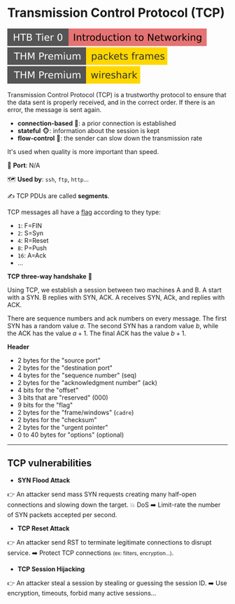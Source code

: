 # Transmission Control Protocol (TCP)

[![introductiontonetworking](../../../cybersecurity/_badges/htb/introductiontonetworking.svg)](https://academy.hackthebox.com/course/preview/introduction-to-networking)
[![packetsframes](../../../cybersecurity/_badges/thmp/packetsframes.svg)](https://tryhackme.com/room/packetsframes)
[![wireshark](../../../cybersecurity/_badges/thmp/wireshark.svg)](https://tryhackme.com/room/wireshark)

<div class="row row-cols-lg-2"><div>

Transmission Control Protocol (TCP) is a trustworthy protocol to ensure that the data sent is properly received, and in the correct order. If there is an error, the message is sent again.

* **connection-based** 🤝: a prior connection is established
* **stateful** 🐵: information about the session is kept
* **flow-control** 🐌: the sender can slow down the transmission rate

It's used when quality is more important than speed.

🐊️ **Port**: N/A

🗺️ **Used by**: `ssh`, `ftp`, `http`...

✍️ TCP PDUs are called **segments**.

TCP messages all have a [flag](https://en.wikipedia.org/wiki/Transmission_Control_Protocol) according to they type:

* `1`: F=FIN
* `2`: S=Syn
* `4`: R=Reset
* `8`: P=Push
* `16`: A=Ack
* ...
</div><div>

**TCP three-way handshake** 📌

Using TCP, we establish a session between two machines A and B. A start with a SYN. B replies with SYN, ACK. A receives SYN, ACk, and replies with ACK.

There are sequence numbers and ack numbers on every message. The first SYN has a random value $a$. The second SYN has a random value $b$, while the ACK has the value $a+1$. The final ACK has the value $b+1$.

**Header**

* 2 bytes for the "source port"
* 2 bytes for the "destination port"
* 4 bytes for the "sequence number" (seq)
* 2 bytes for the "acknowledgment  number" (ack)
* 4 bits for the "offset"
* 3 bits that are "reserved" (000)
* 9 bits for the "flag"
* 2 bytes for the "frame/windows" (`cadre`)
* 2 bytes for the "checksum"
* 2 bytes for the "urgent pointer"
* 0 to 40 bytes for "options" (optional)

</div></div>

<hr class="sep-both">

## TCP vulnerabilities

<div class="row row-cols-lg-2"><div>

* **SYN Flood Attack**

👉 An attacker send mass SYN requests creating many half-open connections and slowing down the target. 💥 DoS ➡️ Limit-rate the number of SYN packets accepted per second.

* **TCP Reset Attack**

👉 An attacker send RST to terminate legitimate connections to disrupt service. ➡️ Protect TCP connections <small>(ex: filters, encryption...)</small>.
</div><div>

* **TCP Session Hijacking**

👉 An attacker steal a session by stealing or guessing the session ID. ➡️ Use encryption, timeouts, forbid many active sessions...
</div></div>